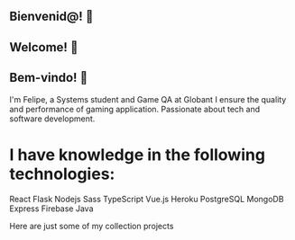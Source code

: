 ## Bienvenid@! 👋
## Welcome! 👋
## Bem-vindo! 👋


I'm Felipe, a Systems student and Game QA at Globant I ensure the quality and performance of gaming application. Passionate about tech and software development.

# I have knowledge in the following technologies:
React Flask Nodejs Sass TypeScript Vue.js Heroku PostgreSQL MongoDB Express Firebase Java

Here are just some of my collection projects
<!--
**felipe-martinezz/felipe-martinezz** is a ✨ _special_ ✨ repository because its `README.md` (this file) appears on your GitHub profile.

Here are some ideas to get you started:

- 🔭 I’m currently working on ...
- 🌱 I’m currently learning ...
- 👯 I’m looking to collaborate on ...
- 🤔 I’m looking for help with ...
- 💬 Ask me about ...
- 📫 How to reach me: ...
- 😄 Pronouns: ...
- ⚡ Fun fact: ...
-->
